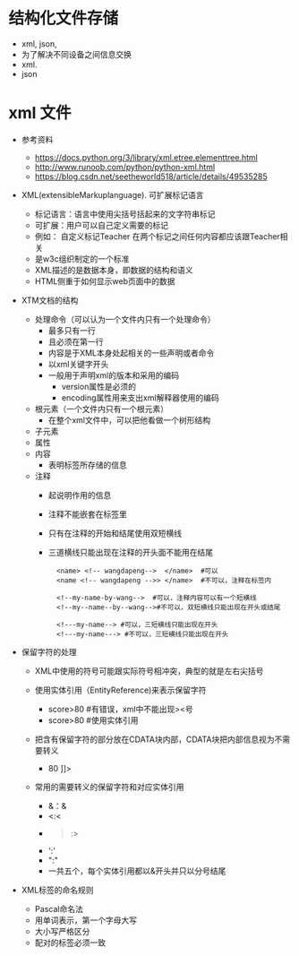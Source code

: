 # 结构化文件存储
- xml, json,
- 为了解决不同设备之间信息交换
- xml.
- json
# xml 文件
- 参考资料
    - https://docs.python.org/3/library/xml.etree.elementtree.html
    - http://www.runoob.com/python/python-xml.html
    - https://blog.csdn.net/seetheworld518/article/details/49535285
    
- XML(extensibleMarkuplanguage).  可扩展标记语言
    - 标记语言：语言中使用尖括号括起来的文字符串标记
    - 可扩展：用户可以自己定义需要的标记
    - 例如：
        <Teacher>
            自定义标记Teacher
            在两个标记之间任何内容都应该跟Teacher相关
        </Teacher>
    - 是w3c组织制定的一个标准
    - XML描述的是数据本身，即数据的结构和语义
    - HTML侧重于如何显示web页面中的数据
    
- XTM文档的结构
    - 处理命令（可以认为一个文件内只有一个处理命令）
        - 最多只有一行
        - 且必须在第一行
        - 内容是于XML本身处起相关的一些声明或者命令
        - 以xml关键字开头
        - 一般用于声明xml的版本和采用的编码
            - version属性是必须的
            - encoding属性用来支出xml解释器使用的编码
    - 根元素（一个文件内只有一个根元素）
        - 在整个xml文件中，可以把他看做一个树形结构
    - 子元素
    - 属性
    - 内容
        - 表明标签所存储的信息
    - 注释
        - 起说明作用的信息
        - 注释不能嵌套在标签里
        - 只有在注释的开始和结尾使用双短横线
        - 三道横线只能出现在注释的开头面不能用在结尾
        
                <name> <!-- wangdapeng-->  </name>  #可以
                <name <!-- wangdapeng -->> </name>  #不可以，注释在标签内
                
                <!--my-name-by-wang-->  #可以，注释内容可以有一个短横线
                <!--my--name--by--wang-->#不可以，双短横线只能出现在开头或结尾
                
                <!---my-name--> #可以，三短横线只能出现在开头
                <!---my-name---> #不可以，三短横线只能出现在开头
                
- 保留字符的处理
    - XML中使用的符号可能跟实际符号相冲突，典型的就是左右尖括号
    - 使用实体引用（EntityReference)来表示保留字符
        - <score> score>80</score> #有错误，xml中不能出现><号
        - <score> score&gt;80</score> #使用实体引用
    - 把含有保留字符的部分放在CDATA块内部，CDATA块把内部信息视为不需要转义
    
        - <![CDATA[
            select name,age
            from Student
            where score>80
            ]]>
    - 常用的需要转义的保留字符和对应实体引用
        - &：&amp;
        - <:&lt;
        - >:&gt;
        - ':&apos;
        - ":&quot;
        - 一共五个，每个实体引用都以&开头并只以分号结尾
        
- XML标签的命名规则
    - Pascal命名法
    - 用单词表示，第一个字母大写
    - 大小写严格区分
    - 配对的标签必须一致